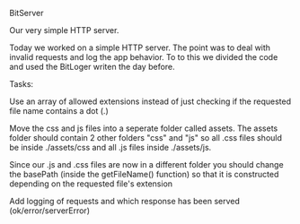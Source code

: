 BitServer

Our very simple HTTP server.

Today we worked on a simple HTTP server. The point was to deal with invalid requests and log the app behavior. To to this we divided the code and used the BitLoger writen the day before.

Tasks:

Use an array of allowed extensions instead of just checking if the requested file name contains a dot (.)

Move the css and js files into a seperate folder called assets. The assets folder should contain 2 other folders "css" and "js" so all .css files should be inside ./assets/css and all .js files inside ./assets/js.

Since our .js and .css files are now in a different folder you should change the basePath (inside the getFileName() function) so that it is constructed depending on the requested file's extension

Add logging of requests and which response has been served (ok/error/serverError)
